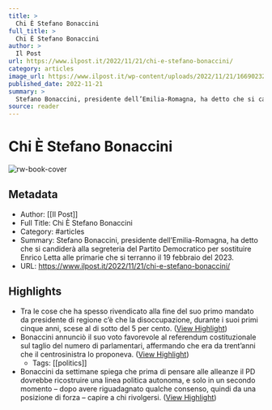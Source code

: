 ```yaml
---
title: >
  Chi È Stefano Bonaccini
full_title: >
  Chi È Stefano Bonaccini
author: >
  Il Post
url: https://www.ilpost.it/2022/11/21/chi-e-stefano-bonaccini/
category: articles
image_url: https://www.ilpost.it/wp-content/uploads/2022/11/21/1669023268-Bonaccini-.jpg
published_date: 2022-11-21
summary: >
  Stefano Bonaccini, presidente dell’Emilia-Romagna, ha detto che si candiderà alla segreteria del Partito Democratico per sostituire Enrico Letta alle primarie che si terranno il 19 febbraio del 2023.
source: reader
---
```

# Chi È Stefano Bonaccini

![rw-book-cover](https://www.ilpost.it/wp-content/uploads/2022/11/21/1669023268-Bonaccini-.jpg)

## Metadata
- Author: [[Il Post]]
- Full Title: Chi È Stefano Bonaccini
- Category: #articles
- Summary: Stefano Bonaccini, presidente dell’Emilia-Romagna, ha detto che si candiderà alla segreteria del Partito Democratico per sostituire Enrico Letta alle primarie che si terranno il 19 febbraio del 2023.
- URL: https://www.ilpost.it/2022/11/21/chi-e-stefano-bonaccini/

## Highlights
- Tra le cose che ha spesso rivendicato alla fine del suo primo mandato da presidente di regione c’è che la disoccupazione, durante i suoi primi cinque anni, scese al di sotto del 5 per cento. ([View Highlight](https://read.readwise.io/read/01gm0swp6vmgz7gw339234y8c4))
- Bonaccini annunciò il suo voto favorevole al referendum costituzionale sul taglio del numero di parlamentari, affermando che era da trent’anni che il centrosinistra lo proponeva. ([View Highlight](https://read.readwise.io/read/01gm0st8pxvsaxmzfm2516hkb6))
    - Tags: [[politics]] 
- Bonaccini da settimane spiega che prima di pensare alle alleanze il PD dovrebbe ricostruire una linea politica autonoma, e solo in un secondo momento – dopo avere riguadagnato qualche consenso, quindi da una posizione di forza – capire a chi rivolgersi. ([View Highlight](https://read.readwise.io/read/01gm0sw4ry2c8fpb5269n0qy39))


